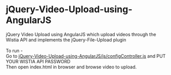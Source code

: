 # jQuery-Video-Upload-using-AngularJS
jQuery Video Upload using AngularJS which upload videos through the Wistia API and implements the jQuery-File-Upload plugin
<br><br>To run - <br>
Go to <a href="https://github.com/manvendramaan/jQuery-Video-Upload-using-AngularJS/blob/master/js/configController.js">jQuery-Video-Upload-using-AngularJS/js/configController.js</a> 
and PUT YOUR WISTIA API PASSWORD 
<br>Then open index.html in browser and browse video to upload.             
<!-- <br><br><a href="https://demoappmaan.000webhostapp.com/process/file-upload/index.html">Watch Demo Here</a> -->
